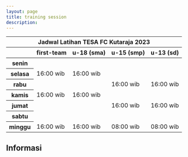 ```yaml
---
layout: page
title: training session
description: 
---
```


<table class="table table-dark table-striped-columns">
  <thead>
    <tr>
      <th scope="row" colspan="5" class="text-center">Jadwal Latihan TESA FC Kutaraja 2023</th>
    </tr>
    <tr class="text-uppercase">
      <th scope="col"></th>
      <th scope="col">first-team</th>
      <th scope="col">u-18 (sma)</th>
      <th scope="col">u-15 (smp)</th>
      <th scope="col">u-13 (sd)</th>
    </tr>
  </thead>
  <tbody class="table-group-divider text-uppercase">
    <tr>
      <th scope="row" class="text-center text-capitalize">senin</th>
      <td></td>
      <td></td>
      <td></td>
      <td></td>
    </tr>
    <tr>
      <th scope="row" class="text-center text-capitalize">selasa</th>
      <td>16:00 wib</td>
      <td>16:00 wib</td>
      <td></td>
      <td></td>
    </tr>
    <tr>
      <th scope="row" class="text-center text-capitalize">rabu</th>
      <td></td>
      <td></td>
      <td>16:00 wib</td>
      <td>16:00 wib</td>
    </tr>
    <tr>
      <th scope="row" class="text-center text-capitalize">kamis</th>
      <td>16:00 wib</td>
      <td>16:00 wib</td>
      <td></td>
      <td></td>
    </tr>
    <tr>
      <th scope="row" class="text-center text-capitalize">jumat</th>
      <td></td>
      <td></td>
      <td>16:00 wib</td>
      <td>16:00 wib</td>
    </tr>
    <tr>
      <th scope="row" class="text-center text-capitalize">sabtu</th>
      <td></td>
      <td></td>
      <td></td>
      <td></td>
    </tr>
    <tr>
      <th scope="row" class="text-center text-capitalize">minggu</th>
      <td>16:00 wib</td>
      <td>16:00 wib</td>
      <td>08:00 wib</td>
      <td>08:00 wib</td>
    </tr>
  </tbody>
  <!--<tfoot>
    <tr>
      <td scope="row" colspan="5" class="text-center">Lapangan Sepakbola Kutaraja</td>
    </tr>
  </tfoot>-->
</table>

<h2>Informasi</h2>


